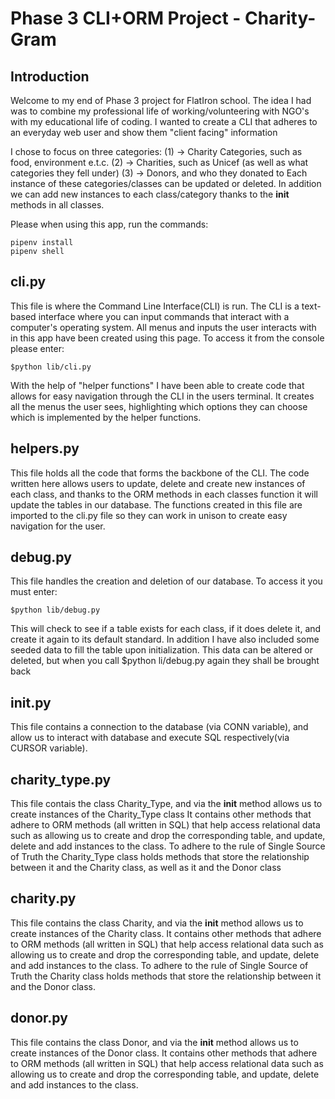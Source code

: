 # Phase 3 CLI+ORM Project - Charity-Gram

## Introduction
Welcome to my end of Phase 3 project for FlatIron school. 
The idea I had was to combine my professional life of working/volunteering with NGO's with my educational life of coding.
I wanted to create a CLI that adheres to an everyday web user and show them "client facing" information

I chose to focus on three categories:
    (1) -> Charity Categories, such as food, environment e.t.c.
    (2) -> Charities, such as Unicef (as well as what categories they fell under)
    (3) -> Donors, and who they donated to
Each instance of these categories/classes can be updated or deleted.
In addition we can add new instances to each class/category thanks to the __init__ methods in all classes.

Please when using this app, run the commands:
```console
pipenv install
pipenv shell
```

## cli.py
This file is where the Command Line Interface(CLI) is run.
The CLI is a text-based interface where you can input commands that interact with a computer's operating system.
All menus and inputs the user interacts with in this app have been created using this page. 
To access it from the console please enter:
```console
$python lib/cli.py
```
With the help of "helper functions" I have been able to create code that allows for easy navigation through the CLI in the users terminal. It creates all the menus the user sees, highlighting which options they can choose which is implemented by the helper functions.

## helpers.py
This file holds all the code that forms the backbone of the CLI.
The code written here allows users to update, delete and create new instances of each class, and thanks to the ORM methods in each classes function it will update the tables in our database. 
The functions created in this file are imported to the cli.py file so they can work in unison to create easy navigation for the user.

## debug.py
This file handles the creation and deletion of our database. 
To access it you must enter:
```console
$python lib/debug.py
```
This will check to see if a table exists for each class, if it does delete it, and create it again to its default standard.
In addition I have also included some seeded data to fill the table upon initialization.
This data can be altered or deleted, but when you call $python li/debug.py again they shall be brought back

## __init__.py
This file contains a connection to the database (via CONN variable), and allow us to interact with database and execute SQL respectively(via CURSOR variable). 

## charity_type.py
This file contais the class Charity_Type, and via the __init__ method allows us to create instances of the Charity_Type class
It contains other methods that adhere to ORM methods (all written in SQL) that help access relational data such as allowing us to create and drop the corresponding table, and update, delete and add instances to the  class.
To adhere to the rule of Single Source of Truth the Charity_Type class holds methods that store the relationship between it and the Charity class, as well as it and the Donor class

## charity.py
This file contains the class Charity, and via the __init__ method allows us to create instances of the Charity class.
It contains other methods that adhere to ORM methods (all written in SQL) that help access relational data such as allowing us to create and drop the corresponding table, and update, delete and add instances to the  class.
To adhere to the rule of Single Source of Truth the Charity class holds methods that store the relationship between it and the Donor class.

## donor.py
This file contains the class Donor, and via the __init__ method allows us to create instances of the Donor class.
It contains other methods that adhere to ORM methods (all written in SQL) that help access relational data such as allowing us to create and drop the corresponding table, and update, delete and add instances to the  class.